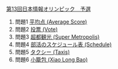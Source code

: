 [第13回日本情報オリンピック　予選](http://www.ioi-jp.org/joi/2013/2014-yo/index.html)

1. 問題1 [平均点 (Average Score)](http://www.ioi-jp.org/joi/2013/2014-yo/2014-yo-t1/2014-yo-t1.html)
2. 問題2 [投票 (Vote)](http://www.ioi-jp.org/joi/2013/2014-yo/2014-yo-t2/2014-yo-t2.html)
3. 問題3 [超都観光 (Super Metropolis)](http://www.ioi-jp.org/joi/2013/2014-yo/2014-yo-t3/2014-yo-t3.html)
4. 問題4 [部活のスケジュール表 (Schedule)](http://www.ioi-jp.org/joi/2013/2014-yo/2014-yo-t4/2014-yo-t4.html)
5. 問題5 [タクシー (Taxis)](http://www.ioi-jp.org/joi/2013/2014-yo/2014-yo-t5/2014-yo-t5.html)
6. 問題6 [小籠包 (Xiao Long Bao)](http://www.ioi-jp.org/joi/2013/2014-yo/2014-yo-t6/2014-yo-t6.html)
